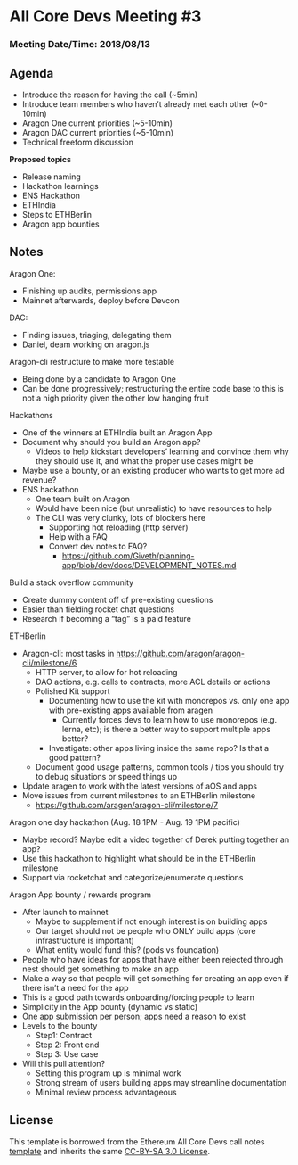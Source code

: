 # All Core Devs Meeting #3
### Meeting Date/Time: 2018/08/13

## Agenda
- Introduce the reason for having the call (~5min)
- Introduce team members who haven’t already met each other (~0-10min)
- Aragon One current priorities (~5-10min)
- Aragon DAC current priorities (~5-10min)
- Technical freeform discussion

**Proposed topics**
- Release naming
- Hackathon learnings
- ENS Hackathon
- ETHIndia
- Steps to ETHBerlin
- Aragon app bounties

## Notes
Aragon One:
- Finishing up audits, permissions app
- Mainnet afterwards, deploy before Devcon

DAC:
- Finding issues, triaging, delegating them
- Daniel, deam working on aragon.js

Aragon-cli restructure to make more testable
- Being done by a candidate to Aragon One
- Can be done progressively; restructuring the entire code base to this is not a high priority given the other low hanging fruit

Hackathons
- One of the winners at ETHIndia built an Aragon App
- Document why should you build an Aragon app?
  - Videos to help kickstart developers’ learning and convince them why they should use it, and what the proper use cases might be
- Maybe use a bounty, or an existing producer who wants to get more ad revenue?
- ENS hackathon
  - One team built on Aragon
  - Would have been nice (but unrealistic) to have resources to help
  - The CLI was very clunky, lots of blockers here
    - Supporting hot reloading (http server)
    - Help with a FAQ
    - Convert dev notes to FAQ?
      - https://github.com/Giveth/planning-app/blob/dev/docs/DEVELOPMENT_NOTES.md
      
Build a stack overflow community
- Create dummy content off of pre-existing questions
- Easier than fielding rocket chat questions
- Research if becoming a “tag” is a paid feature

ETHBerlin
- Aragon-cli: most tasks in https://github.com/aragon/aragon-cli/milestone/6
  - HTTP server, to allow for hot reloading
  - DAO actions, e.g. calls to contracts, more ACL details or actions
  - Polished Kit support
    - Documenting how to use the kit with monorepos vs. only one app with pre-existing apps available from aragen
      - Currently forces devs to learn how to use monorepos (e.g. lerna, etc); is there a better way to support multiple apps better?
    - Investigate: other apps living inside the same repo? Is that a good pattern?
  - Document good usage patterns, common tools / tips you should try to debug situations or speed things up
- Update aragen to work with the latest versions of aOS and apps
- Move issues from current milestones to an ETHBerlin milestone
  - https://github.com/aragon/aragon-cli/milestone/7

Aragon one day hackathon (Aug. 18 1PM - Aug. 19 1PM pacific)
- Maybe record? Maybe edit a video together of Derek putting together an app?
- Use this hackathon to highlight what should be in the ETHBerlin milestone
- Support via rocketchat and categorize/enumerate questions

Aragon App bounty / rewards program
- After launch to mainnet
  - Maybe to supplement if not enough interest is on building apps
  - Our target should not be people who ONLY build apps (core infrastructure is important)
  - What entity would fund this? (pods vs foundation)
- People who have ideas for apps that have either been rejected through nest should get something to make an app
- Make a way so that people will get something for creating an app even if there isn’t a need for the app
- This is a good path towards onboarding/forcing people to learn
- Simplicity in the App bounty (dynamic vs static)
- One app submission per person; apps need a reason to exist
- Levels to the bounty
  - Step1: Contract
  - Step 2: Front end
  - Step 3: Use case
- Will this pull attention?
  - Setting this program up is minimal work
  - Strong stream of users building apps may streamline documentation
  - Minimal review process advantageous

## License
This template is borrowed from the Ethereum All Core Devs call notes [template](https://github.com/ethereum/pm/blob/master/All%20Core%20Devs%20Meetings/Meeting%20Template.md) and inherits the same [CC-BY-SA 3.0 License](https://github.com/ethereum/pm/blob/master/LICENSE).
